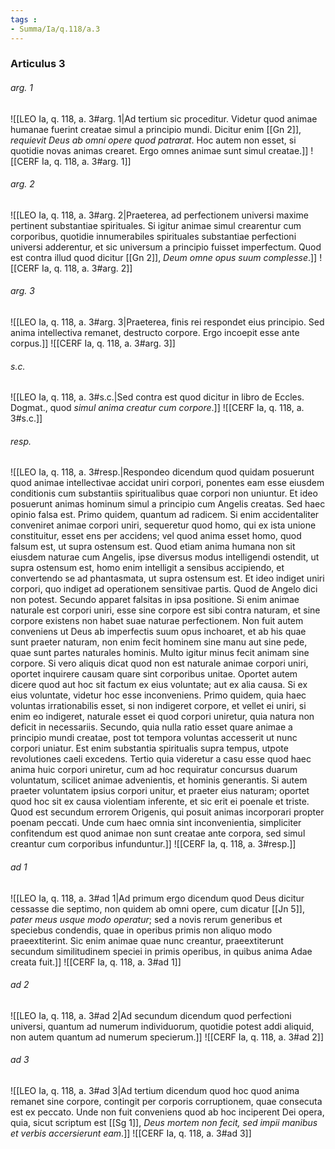 ```yaml
---
tags : 
- Summa/Ia/q.118/a.3
---
```


### Articulus 3

###### arg. 1
![[LEO Ia, q. 118, a. 3#arg. 1|Ad tertium sic proceditur. Videtur quod animae humanae fuerint creatae simul a principio mundi. Dicitur enim [[Gn 2]], *requievit Deus ab omni opere quod patrarat*. Hoc autem non esset, si quotidie novas animas crearet. Ergo omnes animae sunt simul creatae.]]
![[CERF Ia, q. 118, a. 3#arg. 1]]

###### arg. 2
![[LEO Ia, q. 118, a. 3#arg. 2|Praeterea, ad perfectionem universi maxime pertinent substantiae spirituales. Si igitur animae simul crearentur cum corporibus, quotidie innumerabiles spirituales substantiae perfectioni universi adderentur, et sic universum a principio fuisset imperfectum. Quod est contra illud quod dicitur [[Gn 2]], *Deum omne opus suum complesse*.]]
![[CERF Ia, q. 118, a. 3#arg. 2]]

###### arg. 3
![[LEO Ia, q. 118, a. 3#arg. 3|Praeterea, finis rei respondet eius principio. Sed anima intellectiva remanet, destructo corpore. Ergo incoepit esse ante corpus.]]
![[CERF Ia, q. 118, a. 3#arg. 3]]

###### s.c.
![[LEO Ia, q. 118, a. 3#s.c.|Sed contra est quod dicitur in libro de Eccles. Dogmat., quod *simul anima creatur cum corpore*.]]
![[CERF Ia, q. 118, a. 3#s.c.]]

###### resp.
![[LEO Ia, q. 118, a. 3#resp.|Respondeo dicendum quod quidam posuerunt quod animae intellectivae accidat uniri corpori, ponentes eam esse eiusdem conditionis cum substantiis spiritualibus quae corpori non uniuntur. Et ideo posuerunt animas hominum simul a principio cum Angelis creatas. Sed haec opinio falsa est. Primo quidem, quantum ad radicem. Si enim accidentaliter conveniret animae corpori uniri, sequeretur quod homo, qui ex ista unione constituitur, esset ens per accidens; vel quod anima esset homo, quod falsum est, ut supra ostensum est. Quod etiam anima humana non sit eiusdem naturae cum Angelis, ipse diversus modus intelligendi ostendit, ut supra ostensum est, homo enim intelligit a sensibus accipiendo, et convertendo se ad phantasmata, ut supra ostensum est. Et ideo indiget uniri corpori, quo indiget ad operationem sensitivae partis. Quod de Angelo dici non potest. Secundo apparet falsitas in ipsa positione. Si enim animae naturale est corpori uniri, esse sine corpore est sibi contra naturam, et sine corpore existens non habet suae naturae perfectionem. Non fuit autem conveniens ut Deus ab imperfectis suum opus inchoaret, et ab his quae sunt praeter naturam, non enim fecit hominem sine manu aut sine pede, quae sunt partes naturales hominis. Multo igitur minus fecit animam sine corpore. Si vero aliquis dicat quod non est naturale animae corpori uniri, oportet inquirere causam quare sint corporibus unitae. Oportet autem dicere quod aut hoc sit factum ex eius voluntate; aut ex alia causa. Si ex eius voluntate, videtur hoc esse inconveniens. Primo quidem, quia haec voluntas irrationabilis esset, si non indigeret corpore, et vellet ei uniri, si enim eo indigeret, naturale esset ei quod corpori uniretur, quia natura non deficit in necessariis. Secundo, quia nulla ratio esset quare animae a principio mundi creatae, post tot tempora voluntas accesserit ut nunc corpori uniatur. Est enim substantia spiritualis supra tempus, utpote revolutiones caeli excedens. Tertio quia videretur a casu esse quod haec anima huic corpori uniretur, cum ad hoc requiratur concursus duarum voluntatum, scilicet animae advenientis, et hominis generantis. Si autem praeter voluntatem ipsius corpori unitur, et praeter eius naturam; oportet quod hoc sit ex causa violentiam inferente, et sic erit ei poenale et triste. Quod est secundum errorem Origenis, qui posuit animas incorporari propter poenam peccati. Unde cum haec omnia sint inconvenientia, simpliciter confitendum est quod animae non sunt creatae ante corpora, sed simul creantur cum corporibus infunduntur.]]
![[CERF Ia, q. 118, a. 3#resp.]]

###### ad 1
![[LEO Ia, q. 118, a. 3#ad 1|Ad primum ergo dicendum quod Deus dicitur cessasse die septimo, non quidem ab omni opere, cum dicatur [[Jn 5]], *pater meus usque modo operatur*; sed a novis rerum generibus et speciebus condendis, quae in operibus primis non aliquo modo praeextiterint. Sic enim animae quae nunc creantur, praeextiterunt secundum similitudinem speciei in primis operibus, in quibus anima Adae creata fuit.]]
![[CERF Ia, q. 118, a. 3#ad 1]]

###### ad 2
![[LEO Ia, q. 118, a. 3#ad 2|Ad secundum dicendum quod perfectioni universi, quantum ad numerum individuorum, quotidie potest addi aliquid, non autem quantum ad numerum specierum.]]
![[CERF Ia, q. 118, a. 3#ad 2]]

###### ad 3
![[LEO Ia, q. 118, a. 3#ad 3|Ad tertium dicendum quod hoc quod anima remanet sine corpore, contingit per corporis corruptionem, quae consecuta est ex peccato. Unde non fuit conveniens quod ab hoc inciperent Dei opera, quia, sicut scriptum est [[Sg 1]], *Deus mortem non fecit, sed impii manibus et verbis accersierunt eam*.]]
![[CERF Ia, q. 118, a. 3#ad 3]]

